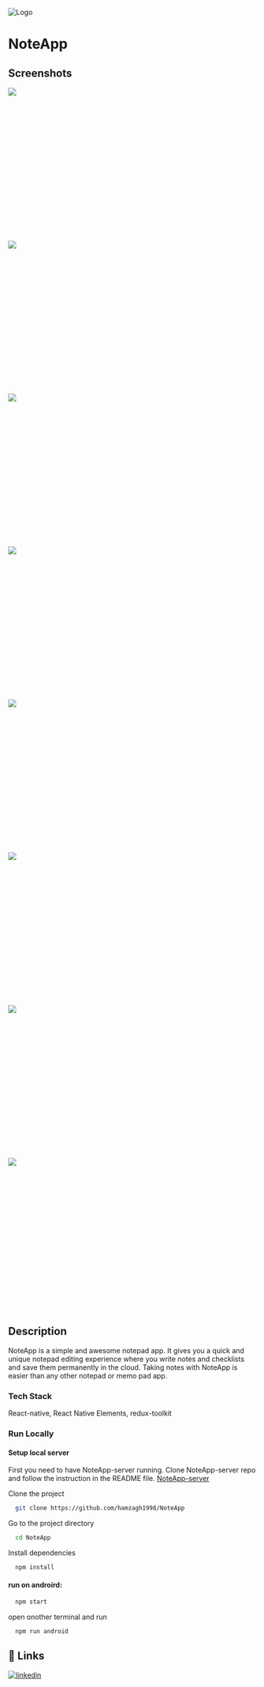
![Logo](https://cdn-icons-png.flaticon.com/512/4215/4215246.png)
# NoteApp

## Screenshots
<div style="display: flex; flex-wrap: wrap">
  <div style="width: 310px ; height: 310px">
    <img src="https://m-note-app.herokuapp.com/screenshots/s1.png" />
  </div>
  <div style="width:310px ; height:310px">
    <img src="https://m-note-app.herokuapp.com/screenshots/s2.png" />
  </div>
  <div style="width:310px ; height:310px">
    <img src="https://m-note-app.herokuapp.com/screenshots/s3.png" />
  </div>
  <div style="width:310px ; height:310px">
    <img src="https://m-note-app.herokuapp.com/screenshots/s4.png" />
  </div>
  <div style="width:310px ; height:310px">
    <img src="https://m-note-app.herokuapp.com/screenshots/s5.png" />
  </div>
  <div style="width:310px ; height:310px">
    <img src="https://m-note-app.herokuapp.com/screenshots/s6.png" />
  </div>
  <div style="width:310px ; height:310px">
    <img src="https://m-note-app.herokuapp.com/screenshots/s7.png" />
  </div>
  <div style="width:310px ; height:310px">
    <img src="https://m-note-app.herokuapp.com/screenshots/s8.png" />
  </div>
</div>

## Description
NoteApp is a simple and awesome notepad app. 
It gives you a quick and unique notepad editing experience 
where you write notes and checklists and save them permanently in the cloud. 
Taking notes with NoteApp is easier than any other notepad or memo pad app.
### Tech Stack

React-native, React Native Elements, redux-toolkit


### Run Locally
#### Setup local server
First you need to have NoteApp-server running.
Clone NoteApp-server repo and follow the instruction in the README file.
<a href="https://github.com/hamzagh1998/NoteApp-server">NoteApp-server</a>

Clone the project

```bash
  git clone https://github.com/hamzagh1998/NoteApp
```

Go to the project directory

```bash
  cd NoteApp
```

Install dependencies

```bash
  npm install
```

#### run on androird:

```bash
  npm start
```
open onother terminal and run 
```bash
  npm run android
```




## 🔗 Links
[![linkedin](https://img.shields.io/badge/linkedin-0A66C2?style=for-the-badge&logo=linkedin&logoColor=white)](https://www.linkedin.com/in/hamza-ghenimi-246abb1a0/)


